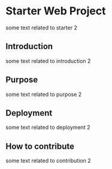 # Starter Web Project
some text related to starter 2

## Introduction
some text related to introduction 2

## Purpose
some text related to purpose 2

## Deployment
some text related to deployment 2

## How to contribute
some text related to contribution 2